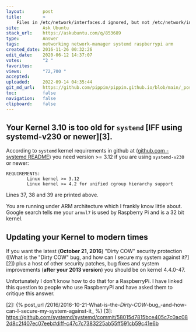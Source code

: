 ```yaml
---
layout:       post
title:        >
    Files in /etc/network/interfaces.d ignored, but not /etc/network/interfaces itself
site:         Ask Ubuntu
stack_url:    https://askubuntu.com/q/853689
type:         Answer
tags:         networking network-manager systemd raspberrypi arm
created_date: 2016-11-26 00:32:26
edit_date:    2020-06-12 14:37:07
votes:        "2 "
favorites:    
views:        "72,700 "
accepted:     
uploaded:     2022-09-14 04:35:44
git_md_url:   https://github.com/pippim/pippim.github.io/blob/main/_posts/2016/2016-11-26-Files-in-_etc_network_interfaces.d-ignored_-but-not-_etc_network_interfaces-itself.md
toc:          false
navigation:   false
clipboard:    false
---
```


## Your Kernel 3.10 is too old for `systemd` [IFF using systemd-v230 or newer][3].

According to `systemd` kernel requirements in github at ([github.com - systemd README][1]) you need version >= 3.12 if you are using `systemd-v230` or newer:

``` 
REQUIREMENTS:
        Linux kernel >= 3.12
        Linux kernel >= 4.2 for unified cgroup hierarchy support
```

Lines 37, 38 and 39 are printed above.

You are running under ARM architecture which I frankly know little about. Google search tells me your `armvl7` is used by Raspberry Pi and is a 32 bit kernel.

## Updating your Kernel to modern times

If you want the latest (**October 21, 2016**) "Dirty COW" security protection ([What is the &quot;Dirty COW&quot; bug, and how can I secure my system against it?][2]) plus a host of other security patches, bug fixes and system improvements (**after your 2013 version**) you should be on kernel 4.4.0-47.

Unfortunately I don't know how to do that for a RaspberryPi. I have linked this question to people who use RaspberryPi and have asked them to critique this answer.

  [1]: https://github.com/systemd/systemd/blob/master/README
  [2]: {% post_url /2016/2016-10-21-What-is-the-_Dirty-COW_-bug_-and-how-can-I-secure-my-system-against-it_ %}
  [3]: https://github.com/systemd/systemd/commit/58015d7815bce405c7c0ac082d8c2f407ec07eeb#diff-c47c7c7383225ab55ff591cb59c41e6b
